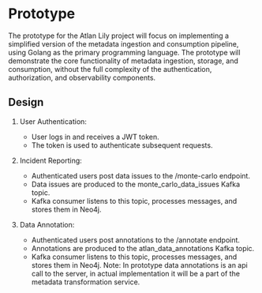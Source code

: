 # Prototype

The prototype for the Atlan Lily project will focus on implementing a simplified version of the metadata ingestion and consumption pipeline, using Golang as the primary programming language. The prototype will demonstrate the core functionality of metadata ingestion, storage, and consumption, without the full complexity of the authentication, authorization, and observability components.

## Design

1. User Authentication:
   -  User logs in and receives a JWT token.
   -  The token is used to authenticate subsequent requests.

2. Incident Reporting:
   - Authenticated users post data issues to the /monte-carlo endpoint.
   - Data issues are produced to the monte_carlo_data_issues Kafka topic.
   - Kafka consumer listens to this topic, processes messages, and stores them in Neo4j.

3. Data Annotation:
   - Authenticated users post annotations to the /annotate endpoint.
   - Annotations are produced to the atlan_data_annotations Kafka topic.
   - Kafka consumer listens to this topic, processes messages, and stores them in Neo4j.
   Note: In prototype data annotations is an api call to the server, in actual implementation it will be a part of the metadata transformation service.
